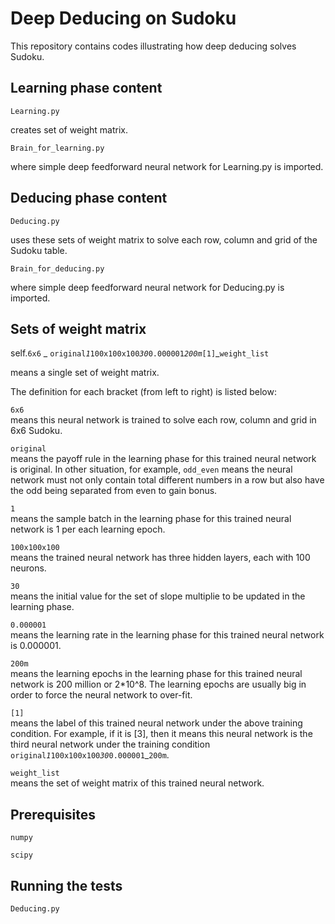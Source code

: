 # Deep Deducing on Sudoku

This repository contains codes illustrating how deep deducing solves Sudoku.

## Learning phase content

```
Learning.py            
```

creates set of weight matrix.

```
Brain_for_learning.py
```

where simple deep feedforward neural network for Learning.py is imported.

## Deducing phase content

```
Deducing.py              
```

uses these sets of weight matrix to solve each row, column and grid of the Sudoku table.

```
Brain_for_deducing.py   
```

where simple deep feedforward neural network for Deducing.py is imported.

## Sets of weight matrix


self.```6x6``` _ ```original```_```1```_```100x100x100```_```30```_```0.000001```_```200m```_```[1]```_```weight_list```


means a single set of weight matrix.


The definition for each bracket (from left to right) is listed below:

```6x6```    
means this neural network is trained to solve each row, column and grid in 6x6 Sudoku.
          
```original```   
means the payoff rule in the learning phase for this trained neural network is original.
          In other situation, for example, ```odd_even``` means the neural network must not only contain total different 
          numbers in a row but also have the odd being separated from even to gain bonus.
          
```1```     
means the sample batch in the learning phase for this trained neural network is 1 per each learning epoch.
          
```100x100x100```  
means the trained neural network has three hidden layers, each with 100 neurons.
          
```30```          
means the initial value for the set of slope multiplie to be updated in the learning phase.
          
```0.000001```    
means the learning rate in the learning phase for this trained neural network is 0.000001.

```200m```        
means the learning epochs in the learning phase for this trained neural network is 200 million or 2*10^8. The learning epochs are usually big in order to force the neural network to over-fit.

```[1]```    
means the label of this trained neural network under the above training condition.
          For example, if it is [3], then it means this neural network is the third neural network under the training condition 
          ```original```_```1```_```100x100x100```_```30```_```0.000001```_```200m```.
          
```weight_list```  
means the set of weight matrix of this trained neural network.


## Prerequisites

```
numpy
```


```
scipy
```

## Running the tests

```
Deducing.py  
```


